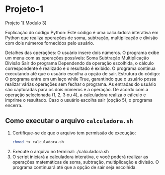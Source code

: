 # Projeto-1
 Projeto 1( Modulo 3)

Explicação do código Python:
Este código é uma calculadora interativa em Python que realiza operações de soma, subtração, multiplicação e divisão com dois números fornecidos pelo usuário.

Detalhes das operações:
O usuário insere dois números.
O programa exibe um menu com as operações possíveis:
Soma
Subtração
Multiplicação
Divisão
Sair do programa
Dependendo da operação escolhida, o cálculo correspondente é realizado e o resultado é exibido.
O programa continua executando até que o usuário escolha a opção de sair.
Estrutura do código:
O programa entra em um laço while True, garantindo que o usuário possa realizar várias operações sem fechar o programa.
As entradas do usuário são capturadas para os dois números e a operação.
De acordo com a operação selecionada (1, 2, 3 ou 4), a calculadora realiza o cálculo e imprime o resultado.
Caso o usuário escolha sair (opção 5), o programa encerra.

## Como executar o arquivo `calculadora.sh`

1. Certifique-se de que o arquivo tem permissão de execução:
   ```bash
   chmod +x calculadora.sh
2. Execute o arquivo no terminal:
   ./calculadora.sh
3. O script iniciará a calculadora interativa, e você poderá realizar as operações matemáticas de soma, subtração, multiplicação e divisão. O programa continuará até que a opção de sair seja escolhida.
